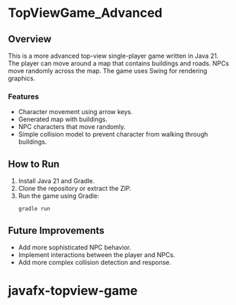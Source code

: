 # TopViewGame_Advanced

## Overview
This is a more advanced top-view single-player game written in Java 21. The player can move around a map that contains buildings and roads. NPCs move randomly across the map. The game uses Swing for rendering graphics.

### Features
- Character movement using arrow keys.
- Generated map with buildings.
- NPC characters that move randomly.
- Simple collision model to prevent character from walking through buildings.

## How to Run
1. Install Java 21 and Gradle.
2. Clone the repository or extract the ZIP.
3. Run the game using Gradle:
   ```
   gradle run
   ```

## Future Improvements
- Add more sophisticated NPC behavior.
- Implement interactions between the player and NPCs.
- Add more complex collision detection and response.
# javafx-topview-game
